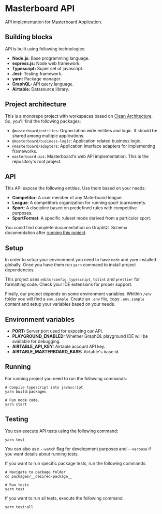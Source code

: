 # Masterboard API

API implementation for Masterboard Application.

## Building blocks

API is built using following technologies:

- **Node.js:** Base programming language.
- **express.js:** Node web framework.
- **Typescript:** Super set of javascript.
- **Jest:** Testing framework.
- **yarn:** Package manager.
- **GraphQL:** API query language.
- **Airtable:** Datasource library.

## Project architecture

This is a monorepo project with workspaces based on [Clean Architecture](https://blog.cleancoder.com/uncle-bob/2012/08/13/the-clean-architecture.html). So, you'll find the following packages:

- `@masterboard/entities`: Organization wide entities and logic. It should be shared among multiple applications.
- `@masterboard/business-logic`: Application related business logic.
- `@masterboard/adapters`: Application interface adapters for implementing frameworks.
- `masterboard-api`: Masterboard's web API implementation. This is the repository's root project.

## API

This API expose the following entities. Use them based on your needs:

- **Competitor**: A user member of any Materboard league.
- **League**: A competitors organization for running sport tournaments.
- **Sport**: A discipline based on predefined rules with competitive purposes.
- **SportFormat**: A specific ruleset mode derived from a particular sport.

You could find complete documentation on GraphQL Schema documentation after [running this project](#running).

## Setup

In order to setup your environment you need to have `node` and `yarn` installed globally. Once you have them run `yarn` command to install project dependencies.

This project uses `editorconfig`, `typescript`, `tslint` and `prettier` for formatting code. Check your IDE extensions for proper support.

Finally, our project depends on some environment variables. Whithin `/env` folder you will find a `env.sample`. Create an `.env` file, copy `.env.sample` content and setup your variables based on your needs.

## Environment variables

- **PORT:** Server port used for exposing our API.
- **PLAYGROUND_ENABLED:** Whether GraphQL playground IDE will be available for debugging.
- **AIRTABLE_API_KEY:** Airtable account API key.
- **AIRTABLE_MASTERBOARD_BASE:** Airtable's base id.

## Running

For running project you need to run the following commands:

```shell
# Compile typescript into javascript
yarn build:packages

# Run node code.
yarn start
```

## Testing

You can execute API tests using the following command:

```shell
yarn test
```

You can also use `--watch` flag for development purposes and `--verbose` if you want details about running tests.

If you want to run specific package tests, run the following commands:

```shell
# Navigate to package folder
cd packages/__desired-package__

# Run tests
yarn test
```

If you want to run all tests, execute the following command.

```shell
yarn test:all
```
